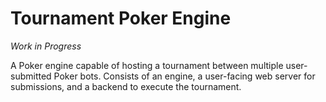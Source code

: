 # Tournament Poker Engine

*Work in Progress*

A Poker engine capable of hosting a tournament between multiple user-submitted Poker bots. Consists of an engine, a user-facing web server for submissions, and a backend to execute the tournament.